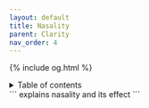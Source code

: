 ```yaml
---
layout: default
title: Nasality
parent: Clarity
nav_order: 4
---
```

{% include og.html %}
<details closed markdown="block">
  <summary>
    Table of contents
  </summary>
{: .text-delta }
1. TOC
{:toc}
</details>
```
explains nasality and its effect
```
